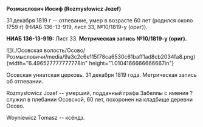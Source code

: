**Розмыслович Иосиф (Rozmysłowicz Jozef)**

31 декабря 1819 г -- отпевание, умер в возрасте 60 лет (родился около
1759 г) (НИАБ 136-13-919, лист 33, №10/1819-у (ориг)).

**НИАБ 136-13-919:** Лист 33. **Метрическая запись №10/1819-у (ориг).**

![](./Осовская волость/Осово/Розмысловичи/media/9a3c2c6e115f78ca6530c61baff1ad8cb2034fa8.png){width="6.496527777777778in"
height="1.0104166666666667in"}

Осовская униатская церковь. 31 декабря 1819 года. Метрическая запись об
отпевании.

Rozmysłowicz Jozef -- умерший, подданный графа Забеллы с имения ? служил
в плебании Осовской, 60 лет, похоронен на кладбище деревни Осово.

Woyniewicz Tomasz -- ксёндз.

